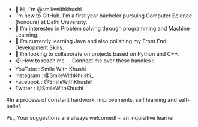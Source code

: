 - 👋 Hi, I’m @smilewithkhushi
- I'm new to GitHub. I'm a first year bachelor pursuing Computer Science (honours) at Delhi University.
- 👀 I’m interested in Problem solving through programming and Machine Learning.
- 🌱 I’m currently learning Java and also polishing my Front End Development Skills.
- 💞️ I’m looking to collaborate on projects based on Python and C++.
- 📫 How to reach me ... Connect me over these handles :
- YouTube : Smile With Khushi
- Instagram : @SmileWithKhushi_
- Facebook : @SmileWithKhushi1
- Twitter : @SmileWithKhushi

#In a process of constant hardwork, improvements, self learning  and self-belief.

Ps., Your suggestions are always welcomed!
~ an inquisitive learner

<!---
smilewithkhushi/smilewithkhushi is a ✨ special ✨ repository because its `README.md` (this file) appears on your GitHub profile.
You can click the Preview link to take a look at your changes.
--->
